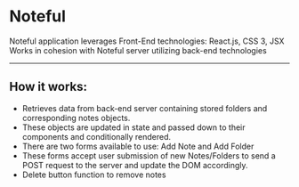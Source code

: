 # Noteful
Noteful application leverages Front-End technologies: React.js, CSS 3, JSX  
Works in cohesion with Noteful server utilizing back-end technologies

---
## How it works:
* Retrieves data from back-end server containing stored folders and corresponding notes objects.
* These objects are updated in state and passed down to their components and conditionally rendered.
* There are two forms available to use: Add Note and Add Folder
* These forms accept user submission of new Notes/Folders to send a POST request to the server and update the DOM accordingly.
* Delete button function to remove notes
